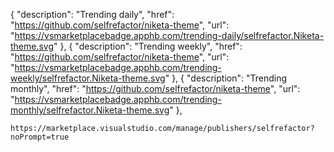    {
      "description": "Trending daily",
      "href": "https://github.com/selfrefactor/niketa-theme",
      "url": "https://vsmarketplacebadge.apphb.com/trending-daily/selfrefactor.Niketa-theme.svg"
    },
    {
      "description": "Trending weekly",
      "href": "https://github.com/selfrefactor/niketa-theme",
      "url": "https://vsmarketplacebadge.apphb.com/trending-weekly/selfrefactor.Niketa-theme.svg"
    },
    {
      "description": "Trending monthly",
      "href": "https://github.com/selfrefactor/niketa-theme",
      "url": "https://vsmarketplacebadge.apphb.com/trending-monthly/selfrefactor.Niketa-theme.svg"
    },

    https://marketplace.visualstudio.com/manage/publishers/selfrefactor?noPrompt=true